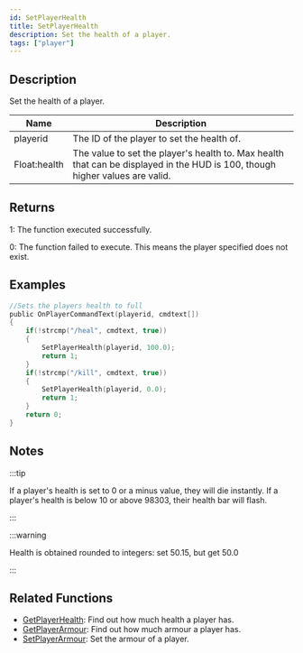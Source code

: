 ```yaml
---
id: SetPlayerHealth
title: SetPlayerHealth
description: Set the health of a player.
tags: ["player"]
---
```


## Description

Set the health of a player.

| Name         | Description                                                                                                                  |
| ------------ | ---------------------------------------------------------------------------------------------------------------------------- |
| playerid     | The ID of the player to set the health of.                                                                                   |
| Float:health | The value to set the player's health to. Max health that can be displayed in the HUD is 100, though higher values are valid. |

## Returns

1: The function executed successfully.

0: The function failed to execute. This means the player specified does not exist.

## Examples

```c
//Sets the players health to full
public OnPlayerCommandText(playerid, cmdtext[])
{
    if(!strcmp("/heal", cmdtext, true))
    {
        SetPlayerHealth(playerid, 100.0);
        return 1;
    }
    if(!strcmp("/kill", cmdtext, true))
    {
        SetPlayerHealth(playerid, 0.0);
        return 1;
    }
    return 0;
}
```

## Notes

:::tip

If a player's health is set to 0 or a minus value, they will die instantly.
If a player's health is below 10 or above 98303, their health bar will flash.

:::

:::warning

Health is obtained rounded to integers: set 50.15, but get 50.0

:::

## Related Functions

- [GetPlayerHealth](../functions/GetPlayerHealth.md): Find out how much health a player has.
- [GetPlayerArmour](../functions/GetPlayerArmour.md): Find out how much armour a player has.
- [SetPlayerArmour](../functions/SetPlayerArmour.md): Set the armour of a player.
